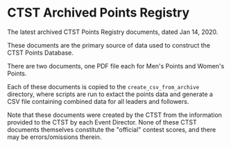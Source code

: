 # CTST Archived Points Registry

The latest archived CTST Points Registry documents, dated Jan 14, 2020.

These documents are the primary source of data used to construct the CTST Points Database.

There are two documents, one PDF file each for Men's Points and Women's Points.

Each of these documents is copied to the `create_csv_from_archive` directory, where scripts are run to extact the points data and generate a CSV file containing combined data for all leaders and followers.

Note that these documents were created by the CTST from the information provided to the CTST by each Event Director.
None of these CTST documents themselves constitute the "official" contest scores, and there may be errors/omissions therein.

